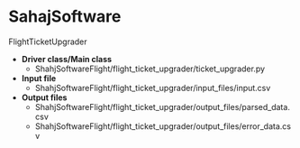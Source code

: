 # SahajSoftware
FlightTicketUpgrader

- **Driver class/Main class**
  - ShahjSoftwareFlight/flight_ticket_upgrader/ticket_upgrader.py
- **Input file**
  - ShahjSoftwareFlight/flight_ticket_upgrader/input_files/input.csv
- **Output files** 
  - ShahjSoftwareFlight/flight_ticket_upgrader/output_files/parsed_data.csv
  - ShahjSoftwareFlight/flight_ticket_upgrader/output_files/error_data.csv
                      
